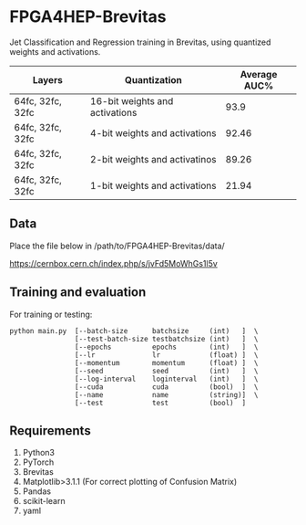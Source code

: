 # FPGA4HEP-Brevitas
Jet Classification and Regression training in Brevitas, using quantized weights and activations.

| Layers           	| Quantization                   	| Average AUC% 	|
|------------------	|--------------------------------	|--------------	|
| 64fc, 32fc, 32fc 	| 16-bit weights and activations 	| 93.9         	|
| 64fc, 32fc, 32fc 	| 4-bit weights and activations  	| 92.46        	|
| 64fc, 32fc, 32fc 	| 2-bit weights and activatinos  	| 89.26        	|
| 64fc, 32fc, 32fc 	| 1-bit weights and activations  	| 21.94        	|


## Data
Place the file below in /path/to/FPGA4HEP-Brevitas/data/

https://cernbox.cern.ch/index.php/s/jvFd5MoWhGs1l5v

## Training and evaluation

For training or testing:
``` 
python main.py  [--batch-size      batchsize     (int)   ]  \
                [--test-batch-size testbatchsize (int)   ]  \
                [--epochs          epochs        (int)   ]  \ 
                [--lr              lr            (float) ]  \
                [--momentum        momentum      (float) ]  \
                [--seed            seed          (int)   ]  \
                [--log-interval    loginterval   (int)   ]  \
                [--cuda            cuda          (bool)  ]  \
                [--name            name          (string)]  \
                [--test            test          (bool)  ]
```

## Requirements
1. Python3
2. PyTorch
3. Brevitas
4. Matplotlib>3.1.1 (For correct plotting of Confusion Matrix)
5. Pandas
6. scikit-learn 
7. yaml
